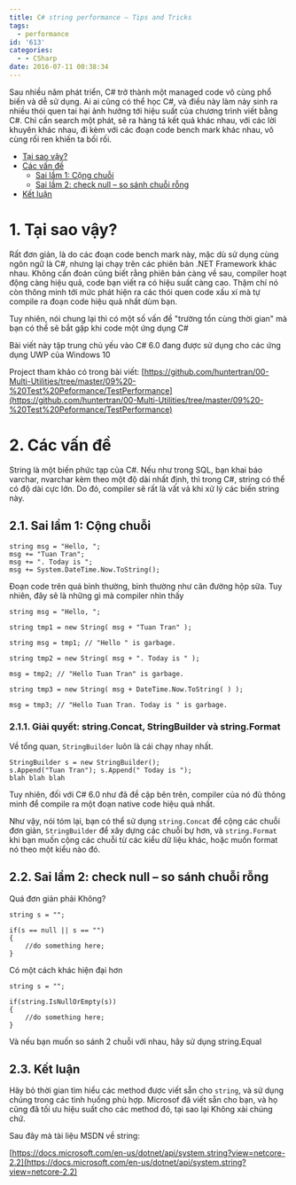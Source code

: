 ```yaml
---
title: C# string performance – Tips and Tricks
tags:
  - performance
id: '613'
categories:
  - - CSharp
date: 2016-07-11 00:38:34
---
```


Sau nhiều năm phát triển, C# trở thành một managed code vô cùng phổ biến và dễ sử dụng. Ai ai cũng có thể học C#, và điều này làm nảy sinh ra nhiều thói quen tai hại ảnh hưởng tới hiệu suất của chương trình viết bằng C#. Chỉ cần search một phát, sẽ ra hàng tá kết quả khác nhau, với các lời khuyên khác nhau, đi kèm với các đoạn code bench mark khác nhau, vô cùng rối ren khiến ta bối rối.

<!-- more -->

*   [Tại sao vậy?](#tại-sao-vậy)
*   [Các vấn đề](#các-vấn-đề)
    *   [Sai lầm 1: Cộng chuỗi](#sai-lầm-1-cộng-chuỗi)
    *   [Sai lầm 2: check null – so sánh chuỗi rỗng](#sai-lầm-2-check-null--so-sánh-chuỗi-rỗng)
*   [Kết luận](#kết-luận)

# 1. Tại sao vậy?

Rất đơn giản, là do các đoạn code bench mark này, mặc dù sử dụng cùng ngôn ngữ là C#, nhưng lại chạy trên các phiên bản .NET Framework khác nhau. Không cần đoán cũng biết rằng phiên bản càng về sau, compiler hoạt động càng hiệu quả, code bạn viết ra có hiệu suất càng cao. Thậm chí nó còn thông minh tới mức phát hiện ra các thói quen code xấu xí mà tự compile ra đoạn code hiệu quả nhất dùm bạn.

Tuy nhiên, nói chung lại thì có một số vấn đề "trường tồn cùng thời gian" mà bạn có thể sẽ bắt gặp khi code một ứng dụng C#

Bài viết này tập trung chủ yếu vào C# 6.0 đang được sử dụng cho các ứng dụng UWP của Windows 10

Project tham khảo có trong bài viết: [https://github.com/huntertran/00-Multi-Utilities/tree/master/09%20-%20Test%20Peformance/TestPerformance](https://github.com/huntertran/00-Multi-Utilities/tree/master/09%20-%20Test%20Peformance/TestPerformance)

# 2. Các vấn đề

String là một biến phức tạp của C#. Nếu như trong SQL, bạn khai báo varchar, nvarchar kèm theo một độ dài nhất định, thì trong C#, string có thể có độ dài cực lớn. Do đó, compiler sẽ rất là vất vả khi xử lý các biến string này.

## 2.1. Sai lầm 1: Cộng chuỗi

```
string msg = "Hello, ";
msg += "Tuan Tran";
msg += ". Today is ";
msg += System.DateTime.Now.ToString();
```

Đoạn code trên quá bình thường, bình thường như cân đường hộp sữa. Tuy nhiên, đây sẽ là những gì mà compiler nhìn thấy

```
string msg = "Hello, ";

string tmp1 = new String( msg + "Tuan Tran" );

string msg = tmp1; // "Hello " is garbage.

string tmp2 = new String( msg + ". Today is " );

msg = tmp2; // "Hello Tuan Tran" is garbage.

string tmp3 = new String( msg + DateTime.Now.ToString( ) );

msg = tmp3; // "Hello Tuan Tran. Today is " is garbage.
```

### 2.1.1. Giải quyết: string.Concat, StringBuilder và string.Format

Về tổng quan, `StringBuilder` luôn là cái chạy nhay nhất.

```
StringBuilder s = new StringBuilder();
s.Append("Tuan Tran"); s.Append(" Today is ");
blah blah blah
```

Tuy nhiên, đối với C# 6.0 như đã đề cập bên trên, compiler của nó đủ thông minh để compile ra một đoạn native code hiệu quả nhất.

Như vậy, nói tóm lại, bạn có thể sử dụng `string.Concat` để cộng các chuỗi đơn giản, `StringBuilder` để xây dựng các chuỗi bự hơn, và `string.Format` khi bạn muốn cộng các chuỗi từ các kiểu dữ liệu khác, hoặc muốn format nó theo một kiểu nào đó.

## 2.2. Sai lầm 2: check null – so sánh chuỗi rỗng

Quá đơn giản phải Không?

```
string s = "";

if(s == null || s == "")
{
    //do something here; 
}
```

Có một cách khác hiện đại hơn

```
string s = "";

if(string.IsNullOrEmpty(s))
{
    //do something here;
}
```

Và nếu bạn muốn so sánh 2 chuỗi với nhau, hãy sử dụng string.Equal

## 2.3. Kết luận

Hãy bỏ thời gian tìm hiểu các method được viết sẵn cho `string`, và sử dụng chúng trong các tình huống phù hợp. Microsof đã viết sẵn cho bạn, và họ cũng đã tối ưu hiệu suất cho các method đó, tại sao lại Không xài chúng chứ.

Sau đây mà tài liệu MSDN về string:

[https://docs.microsoft.com/en-us/dotnet/api/system.string?view=netcore-2.2](https://docs.microsoft.com/en-us/dotnet/api/system.string?view=netcore-2.2)